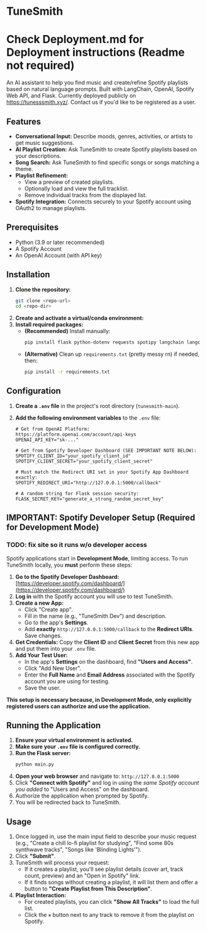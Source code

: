 # TuneSmith
# Check Deployment.md for Deployment instructions (Readme not required)

An AI assistant to help you find music and create/refine Spotify playlists based on natural language prompts. Built with LangChain, OpenAI, Spotify Web API, and Flask. Currently deployed publicly on https://tunesssmith.xyz/. Contact us if you'd like to be registered as a user.

## Features

*   **Conversational Input:** Describe moods, genres, activities, or artists to get music suggestions.
*   **AI Playlist Creation:** Ask TuneSmith to create Spotify playlists based on your descriptions.
*   **Song Search:** Ask TuneSmith to find specific songs or songs matching a theme.
*   **Playlist Refinement:**
    *   View a preview of created playlists.
    *   Optionally load and view the full tracklist.
    *   Remove individual tracks from the displayed list.
*   **Spotify Integration:** Connects securely to your Spotify account using OAuth2 to manage playlists.

## Prerequisites

*   Python (3.9 or later recommended)
*   A Spotify Account
*   An OpenAI Account (with API key)

## Installation

1.  **Clone the repository:**
    ```bash
    git clone <repo-url>
    cd <repo-dir>
    ```
2.  **Create and activate a virtual/conda environment:**
3.  **Install required packages:**
    *   **(Recommended)** Install manually:
        ```bash
        pip install flask python-dotenv requests spotipy langchain langchain-openai langchain-core pydantic Flask-Session
        ```
    *   **(Alternative)** Clean up `requirements.txt` (pretty messy rn) if needed, then:
        ```bash
        pip install -r requirements.txt
        ```
## Configuration

1.  **Create a `.env` file** in the project's root directory (`tunesmith-main`).
2.  **Add the following environment variables** to the `.env` file:

    ```dotenv
    # Get from OpenAI Platform: https://platform.openai.com/account/api-keys
    OPENAI_API_KEY="sk-..."

    # Get from Spotify Developer Dashboard (SEE IMPORTANT NOTE BELOW):
    SPOTIFY_CLIENT_ID="your_spotify_client_id"
    SPOTIFY_CLIENT_SECRET="your_spotify_client_secret"

    # Must match the Redirect URI set in your Spotify App Dashboard exactly:
    SPOTIFY_REDIRECT_URI="http://127.0.0.1:5000/callback"

    # A random string for Flask session security:
    FLASK_SECRET_KEY="generate_a_strong_random_secret_key"
    ```

## IMPORTANT: Spotify Developer Setup (Required for Development Mode)
### TODO: fix site so it runs w/o developer access 
Spotify applications start in **Development Mode**, limiting access. To run TuneSmith locally, you **must** perform these steps:

1.  **Go to the Spotify Developer Dashboard:** [https://developer.spotify.com/dashboard/](https://developer.spotify.com/dashboard/)
2.  **Log in** with the Spotify account you will use to test TuneSmith.
3.  **Create a new App:**
    *   Click "Create app".
    *   Fill in the name (e.g., "TuneSmith Dev") and description.
    *   Go to the app's **Settings**.
    *   Add **exactly** `http://127.0.0.1:5000/callback` to the **Redirect URIs**. Save changes.
4.  **Get Credentials:** Copy the **Client ID** and **Client Secret** from this new app and put them into your `.env` file.
5.  **Add Your Test User:**
    *   In the app's **Settings** on the dashboard, find **"Users and Access"**.
    *   Click "Add New User".
    *   Enter the **Full Name** and **Email Address** associated with the Spotify account you are using for testing.
    *   Save the user.

**This setup is necessary because, in Development Mode, only explicitly registered users can authorize and use the application.**

## Running the Application

1.  **Ensure your virtual environment is activated.**
2.  **Make sure your `.env` file is configured correctly.**
3.  **Run the Flask server:**
    ```bash
    python main.py
    ```
4.  **Open your web browser** and navigate to: `http://127.0.0.1:5000`
5.  Click **"Connect with Spotify"** and log in using the *same Spotify account you added* to "Users and Access" on the dashboard.
6.  Authorize the application when prompted by Spotify.
7.  You will be redirected back to TuneSmith.

## Usage

1.  Once logged in, use the main input field to describe your music request (e.g., "Create a chill lo-fi playlist for studying", "Find some 80s synthwave tracks", "Songs like 'Blinding Lights'").
2.  Click **"Submit"**.
3.  TuneSmith will process your request:
    *   If it creates a playlist, you'll see playlist details (cover art, track count, preview) and an "Open in Spotify" link.
    *   If it finds songs without creating a playlist, it will list them and offer a button to **"Create Playlist from This Description"**.
4.  **Playlist Interaction:**
    *   For created playlists, you can click **"Show All Tracks"** to load the full list.
    *   Click the **`×`** button next to any track to remove it from the playlist on Spotify.
